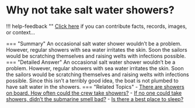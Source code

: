 # Why not take salt water showers?

!!! help-feedback ""
    <a href="/feedback/" data-feedback-link>Click here</a>
    if you can contribute facts, records, images, or context…

<a id="summary"></a>
=== "Summary"
    An occasional salt water shower wouldn’t be a problem. However, regular showers with sea water irritates the skin. Soon the sailors would be scratching themselves and raising welts with infections possible.
=== "Detailed Answer"
    An occasional salt water shower wouldn’t be a problem.  However, regular showers with sea water irritates the skin.  Soon the sailors would be scratching themselves and raising welts with infections possible.  Since this isn’t a terribly good idea, the boat is not plumbed to have salt water in the showers.
=== "Related Topics"
    - [There are showers on board. How often could the crew take showers?](./there-are-showers-on-board-how-often-could-the-crew-take-showers.md#summary)
    - [If no one could take showers, didn’t the submarine smell bad?](./if-no-one-could-take-showers-didnt-the-submarine-smell-bad.md#summary)
    - [Is there a best place to sleep?](./is-there-a-best-place-to-sleep.md#summary)